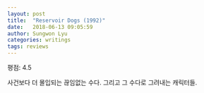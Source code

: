 ```yaml
---
layout: post
title:  "Reservoir Dogs (1992)"
date:   2018-06-13 09:05:59
author: Sungwon Lyu
categories: writings
tags: reviews
---
```

평점: 4.5

사건보다 더 몰입되는 끊임없는 수다. 그리고 그 수다로 그려내는 캐릭터들.